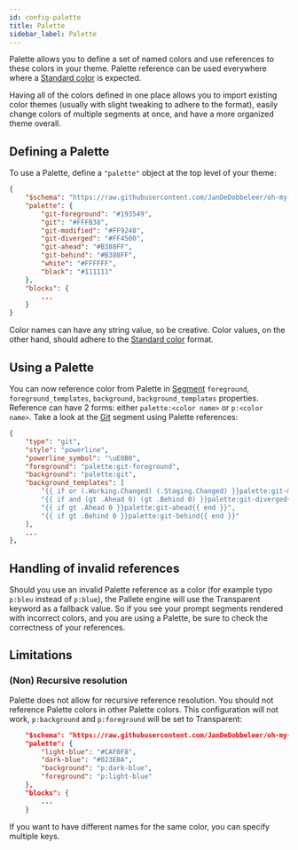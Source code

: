 ```yaml
---
id: config-palette
title: Palette
sidebar_label: Palette
---
```


Palette allows you to define a set of named colors and use references to these colors in your theme.
Palette reference can be used everywhere where a [Standard color][colors] is expected.

Having all of the colors defined in one place allows you to import existing color themes (usually with slight
tweaking to adhere to the format), easily change colors of multiple segments at once, and have a more
organized theme overall.

## Defining a Palette

To use a Palette, define a `"palette"` object at the top level of your theme:

```json
{
    "$schema": "https://raw.githubusercontent.com/JanDeDobbeleer/oh-my-posh/main/themes/schema.json",
    "palette": {
        "git-foreground": "#193549",
        "git": "#FFFB38",
        "git-modified": "#FF9248",
        "git-diverged": "#FF4500",
        "git-ahead": "#B388FF",
        "git-behind": "#B388FF",
        "white": "#FFFFFF",
        "black": "#111111"
    },
    "blocks": {
        ...
    }
}
```

Color names can have any string value, so be creative.
Color values, on the other hand, should adhere to the [Standard color][colors] format.

## Using a Palette

You can now reference color from Palette in [Segment][segment] `foreground`, `foreground_templates`,
`background`, `background_templates` properties.
Reference can have 2 forms: either `palette:<color name>` or `p:<color name>`.
Take a look at the [Git][git] segment using Palette references:

```json
{
    "type": "git",
    "style": "powerline",
    "powerline_symbol": "\uE0B0",
    "foreground": "palette:git-foreground",
    "background": "palette:git",
    "background_templates": [
        "{{ if or (.Working.Changed) (.Staging.Changed) }}palette:git-modified{{ end }}",
        "{{ if and (gt .Ahead 0) (gt .Behind 0) }}palette:git-diverged{{ end }}",
        "{{ if gt .Ahead 0 }}palette:git-ahead{{ end }}",
        "{{ if gt .Behind 0 }}palette:git-behind{{ end }}"
    ],
    ...
},
```

## Handling of invalid references

Should you use an invalid Palette reference as a color (for example typo `p:bleu` instead of `p:blue`),
the Pallete engine will use the Transparent keyword as a fallback value. So if you see your prompt segments
rendered with incorrect colors, and you are using a Palette, be sure to check the correctness of your references.

## Limitations

### (Non) Recursive resolution

Palette does not allow for recursive reference resolution. You should not reference Palette colors in other
Palette colors. This configuration will not work, `p:background` and `p:foreground` will be set to Transparent:

```json
    "$schema": "https://raw.githubusercontent.com/JanDeDobbeleer/oh-my-posh/main/themes/schema.json",
    "palette": {
        "light-blue": "#CAF0F8",
        "dark-blue": "#023E8A",
        "background": "p:dark-blue",
        "foreground": "p:light-blue"
    },
    "blocks": {
        ...
    }
```

If you want to have different names for the same color, you can specify multiple keys.

[colors]: /docs/config-colors
[segment]: /docs/config-segment
[git]: /docs/segment-git
